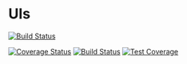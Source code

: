 # UIs
[![Build Status](https://travis-ci.org/solomonfrank/UIs.svg?branch=develop)](https://travis-ci.org/solomonfrank/UIs)

[![Coverage Status](https://coveralls.io/repos/github/solomonfrank/UIs/badge.svg?branch=master)](https://coveralls.io/github/solomonfrank/UIs?branch=master)
[![Build Status](https://travis-ci.org/solomonfrank/UIs.svg?branch=develop)](https://travis-ci.org/solomonfrank/UIs)
[![Test Coverage](https://api.codeclimate.com/v1/badges/4f64cf77f364e5a76df5/test_coverage)](https://codeclimate.com/github/solomonfrank/UIs/test_coverage)
